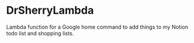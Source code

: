# DrSherryLambda

Lambda function for a Google home command to add things to my Notion todo list and shopping lists.
